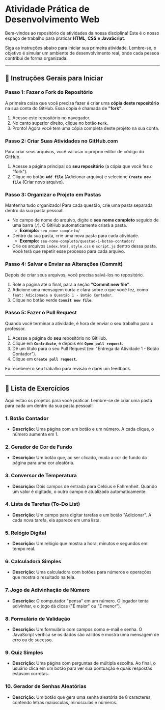 # Atividade Prática de Desenvolvimento Web

Bem-vindos ao repositório de atividades da nossa disciplina! Este é o nosso espaço de trabalho para praticar **HTML**, **CSS** e **JavaScript**.

Siga as instruções abaixo para iniciar sua primeira atividade. Lembre-se, o objetivo é simular um ambiente de desenvolvimento real, onde cada pessoa contribui de forma organizada.

---

## 🚀 **Instruções Gerais para Iniciar**

### **Passo 1: Fazer o Fork do Repositório**

A primeira coisa que você precisa fazer é criar uma **cópia deste repositório** na sua conta do GitHub. Essa cópia é chamada de **"fork"**.

1.  Acesse este repositório no navegador.
2.  No canto superior direito, clique no botão **`Fork`**.
3.  Pronto! Agora você tem uma cópia completa deste projeto na sua conta.

### **Passo 2: Criar Suas Atividades no GitHub.com**

Para criar seus arquivos, você vai usar o próprio editor de código do GitHub.

1.  Acesse a página principal do **seu repositório** (a cópia que você fez o "fork").
2.  Clique no botão **`Add file`** (Adicionar arquivo) e selecione **`Create new file`** (Criar novo arquivo).

### **Passo 3: Organizar o Projeto em Pastas**

Mantenha tudo organizado! Para cada questão, crie uma pasta separada dentro da sua pasta pessoal.

-   No campo de nome do arquivo, digite o **seu nome completo** seguido de uma barra (`/`). O GitHub automaticamente criará a pasta.
    -   **Exemplo:** `seu-nome-completo/`
-   Dentro da sua pasta, crie uma nova pasta para cada atividade.
    -   **Exemplo:** `seu-nome-completo/questao-1-botao-contador/`
-   Crie os arquivos `index.html`, `style.css` e `script.js` dentro dessa pasta. Você terá que repetir esse processo para cada arquivo.

### **Passo 4: Salvar e Enviar as Alterações (Commit)**

Depois de criar seus arquivos, você precisa salvá-los no repositório.

1.  Role a página até o final, para a seção **"Commit new file"**.
2.  Adicione uma mensagem curta e clara sobre o que você fez, como `feat: Adicionada a Questão 1 - Botão Contador`.
3.  Clique no botão verde **`Commit new file`**.

### **Passo 5: Fazer o Pull Request**

Quando você terminar a atividade, é hora de enviar o seu trabalho para o professor.

1.  Acesse a página do **seu** repositório no GitHub.
2.  Clique em **`Contribute`**, e depois em **`Open pull request`**.
3.  Dê um título para o seu Pull Request (ex: "Entrega da Atividade 1 - Botão Contador").
4.  Clique em **`Create pull request`**.

Eu receberei o seu trabalho para revisão e darei um feedback.

---

## 📝 **Lista de Exercícios**

Aqui estão os projetos para você praticar. Lembre-se de criar uma pasta para cada um dentro da sua pasta pessoal!

### **1. Botão Contador**
- **Descrição:** Uma página com um botão e um número. A cada clique, o número aumenta em 1.

### **2. Gerador de Cor de Fundo**
- **Descrição:** Um botão que, ao ser clicado, muda a cor de fundo da página para uma cor aleatória.

### **3. Conversor de Temperatura**
- **Descrição:** Dois campos de entrada para Celsius e Fahrenheit. Quando um valor é digitado, o outro campo é atualizado automaticamente.

### **4. Lista de Tarefas (To-Do List)**
- **Descrição:** Um campo para digitar tarefas e um botão "Adicionar". A cada nova tarefa, ela aparece em uma lista.

### **5. Relógio Digital**
- **Descrição:** Um relógio que mostra a hora, minutos e segundos em tempo real.

### **6. Calculadora Simples**
- **Descrição:** Uma calculadora com botões para números e operações que mostra o resultado na tela.

### **7. Jogo de Adivinhação de Número**
- **Descrição:** O computador "pensa" em um número. O jogador tenta adivinhar, e o jogo dá dicas ("É maior" ou "É menor").

### **8. Formulário de Validação**
- **Descrição:** Um formulário com campos como e-mail e senha. O JavaScript verifica se os dados são válidos e mostra uma mensagem de erro ou de sucesso.

### **9. Quiz Simples**
- **Descrição:** Uma página com perguntas de múltipla escolha. Ao final, o usuário clica em um botão para ver sua pontuação e quais respostas estavam corretas.

### **10. Gerador de Senhas Aleatórias**
- **Descrição:** Um botão que gera uma senha aleatória de 8 caracteres, contendo letras maiúsculas, minúsculas e números.
